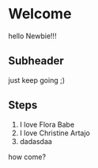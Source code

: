 # Welcome

hello Newbie!!!

## Subheader

just keep going ;)

## Steps

1. I love Flora Babe
2. I love Christine Artajo
3. dadasdaa

how come?


